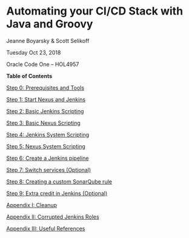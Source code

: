 # Automating your CI/CD Stack with Java and Groovy
Jeanne Boyarsky &amp; Scott Selikoff

Tuesday Oct 23, 2018

Oracle Code One – HOL4957


**Table of Contents**

[Step 0: Prerequisites and Tools](lab-steps/step-0-setup.md)

[Step 1: Start Nexus and Jenkins](lab-steps/step-1-start-nexus-and-jenkins.md)

[Step 2: Basic Jenkins Scripting](lab-steps/step-2-basic-jenkins-scripting.md)

[Step 3: Basic Nexus Scripting](lab-steps/step-3-basic-nexus-scripting.md)

[Step 4: Jenkins System Scripting](lab-steps/step-4-jenkins-system-scripting.md)

[Step 5: Nexus System Scripting](lab-steps/step-5-nexus-system-scripting.md)

[Step 6: Create a Jenkins pipeline](lab-steps/step-6-jenkins-pipeline.md)

[Step 7: Switch services (Optional)](lab-steps/step-7-switch-services.md)

[Step 8: Creating a custom SonarQube rule](lab-steps/step-8-sonar.md)

[Step 9: Extra credit in Jenkins (Optional)](lab-steps/step-9-jenkins-extra-credit.md) 

[Appendix I: Cleanup](lab-steps/appendix-i-cleanup.md)

[Appendix II:  Corrupted Jenkins Roles](lab-steps/appendix-ii-corrupted-jenkins-roles.md)

[Appendix III: Useful References](lab-steps/appendix-iii-links.md)



